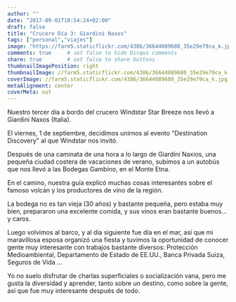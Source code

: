 ```yaml
---
author: ""
date: "2017-09-01T18:54:24+02:00"
draft: false
title: "Crucero Día 3: Giardini Naxos"
tags: ["personal","viajes"]
image: "https://farm5.staticflickr.com/4386/36644089680_35e29e79ca_k.jpg"
comments: true     # set false to hide Disqus comments
share: true        # set false to share buttons
thumbnailImagePosition: right
thumbnailImage: //farm5.staticflickr.com/4386/36644089680_35e29e79ca_k.jpg
coverImage: //farm5.staticflickr.com/4386/36644089680_35e29e79ca_k.jpg
metaAlignment: center
coverMeta: out
---
```


Nuestro tercer día a bordo del crucero Windstar Star Breeze nos llevó a Giardini Naxos (Italia).

<!--more-->

El viernes, 1 de septiembre, decidimos unirnos al evento "Destination Discovery" al que Windstar nos invitó.

Después de una caminata de una hora a lo largo de Giardini Naxios, una pequeña ciudad costera de vacaciones de verano, subimos a un autobús que nos llevó a las Bodegas Gambino, en el Monte Etna.

En el camino, nuestra guía explicó muchas cosas interesantes sobre el famoso volcán y los productores de vino de la región.

La bodega no es tan vieja (30 años) y bastante pequeña, pero estaba muy bien, prepararon una excelente comida, y sus vinos eran bastante buenos... y caros.

Luego volvimos al barco, y al día siguiente fue día en el mar, así que mi maravillosa esposa organizó una fiesta y tuvimos la oportunidad de conocer gente muy interesante con trabajos bastante diversos: Protección Medioambiental, Departamento de Estado de EE.UU., Banca Privada Suiza, Seguros de Vida ...

Yo no suelo disfrutar de charlas superficiales o socialización vana, pero me gusta la diversidad y aprender, tanto sobre un destino, como sobre la gente, así que fue muy interesante después de todo.

<div id="flickrembed"></div><div style="position:absolute; top:-70px; display:block; text-align:center; z-index:-1;">></div><script src='https://flickrembed.com/embed_v2.js.php?source=flickr&layout=responsive&input=www.flickr.com/photos/jcortell/sets/72157686140694534&sort=5&by=album&theme=default&scale=fill&limit=5&skin=default&autoplay=true'></script>